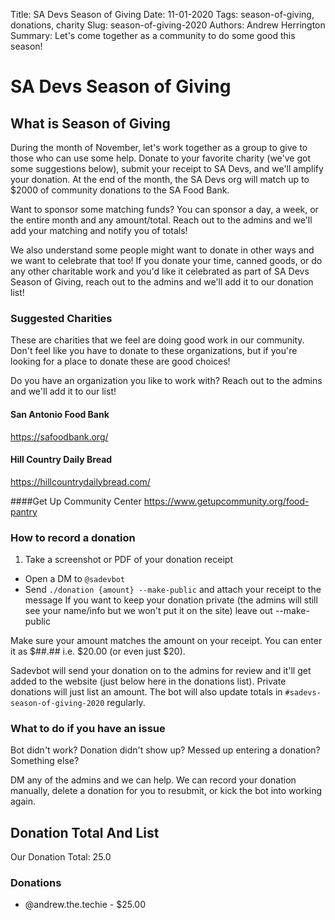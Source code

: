 Title: SA Devs Season of Giving
Date: 11-01-2020
Tags: season-of-giving, donations, charity
Slug: season-of-giving-2020
Authors: Andrew Herrington 
Summary: Let's come together as a community to do some good this season!

# SA Devs Season of Giving

## What is Season of Giving
During the month of November, let's work together as a group to give to those who can use some help. Donate to your 
favorite charity (we've got some suggestions below), submit your receipt to SA Devs, and we'll amplify your donation. At
the end of the month, the SA Devs org will match up to $2000 of community donations to the SA Food Bank.

Want to sponsor some matching funds? You can sponsor a day, a week, or the entire month and any amount/total. Reach out
to the admins and we'll add your matching and notify you of totals!

We also understand some people might want to donate in other ways and we want to celebrate that too! If you donate your 
time, canned goods, or do any other charitable work and you'd like it celebrated as part of SA Devs Season of Giving,
reach out to the admins and we'll add it to our donation list! 

### Suggested Charities
These are charities that we feel are doing good work in our community. Don't feel like you have to donate to these 
organizations, but if you're looking for a place to donate these are good choices!

Do you have an organization you like to work with? Reach out to the admins and we'll add it to our list!

#### San Antonio Food Bank
<https://safoodbank.org/>

#### Hill Country Daily Bread
<https://hillcountrydailybread.com/>

####Get Up Community Center
<https://www.getupcommunity.org/food-pantry>


### How to record a donation

1. Take a screenshot or PDF of your donation receipt
+ Open a DM to `@sadevbot`
+ Send `./donation {amount} --make-public` and attach your receipt to the message 
If you want to keep your donation private (the admins will still see your name/info but we won't put it on the site) 
leave out --make-public

Make sure your amount matches the amount on your receipt. You can enter it as $##.## i.e. $20.00 (or even just $20).

Sadevbot will send your donation on to the admins for review and it'll get added to the website (just below here in 
the donations list). Private donations will just list an amount. The bot will also update totals in 
`#sadevs-season-of-giving-2020` regularly.

### What to do if you have an issue
Bot didn't work? Donation didn't show up? Messed up entering a donation? Something else?

DM any of the admins and we can help. We can record your donation manually, delete a donation for you to resubmit, or 
kick the bot into working again.

## Donation Total And List

Our Donation Total: 25.0

### Donations

*  @andrew.the.techie - $25.00
